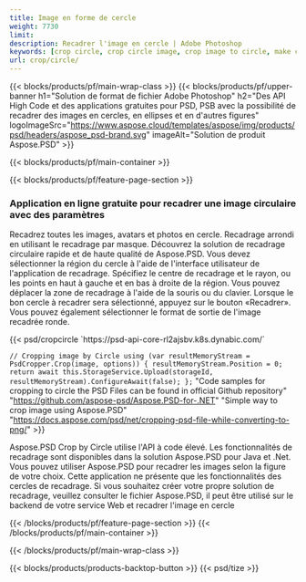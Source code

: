 ```yaml
---
title: Image en forme de cercle
weight: 7730
limit: 
description: Recadrer l'image en cercle | Adobe Photoshop
keywords: [crop circle, crop circle image, crop image to circle, make circle photo]
url: crop/circle/
---
```

{{< blocks/products/pf/main-wrap-class >}}
{{< blocks/products/pf/upper-banner h1="Solution de format de fichier Adobe Photoshop" h2="Des API High Code et des applications gratuites pour PSD, PSB avec la possibilité de recadrer des images en cercles, en ellipses et en d'autres figures" logoImageSrc="https://www.aspose.cloud/templates/aspose/img/products/psd/headers/aspose_psd-brand.svg" imageAlt="Solution de produit Aspose.PSD" >}}

{{< blocks/products/pf/main-container >}}

{{< blocks/products/pf/feature-page-section >}}
<h3 class="headingpdleft">Application en ligne gratuite pour recadrer une image circulaire avec des paramètres</h3>
<p>Recadrez toutes les images, avatars et photos en cercle. Recadrage arrondi en utilisant le recadrage par masque. Découvrez la solution de recadrage circulaire rapide et de haute qualité de Aspose.PSD. Vous devez sélectionner la région du cercle à l'aide de l'interface utilisateur de l'application de recadrage. Spécifiez le centre de recadrage et le rayon, ou les points en haut à gauche et en bas à droite de la région. Vous pouvez déplacer la zone de recadrage à l'aide de la souris ou du clavier. Lorsque le bon cercle à recadrer sera sélectionné, appuyez sur le bouton «Recadrer». Vous pouvez également sélectionner le format de sortie de l'image recadrée ronde.</p>
{{< psd/cropcircle `https://psd-api-core-rl2ajsbv.k8s.dynabic.com/` 

`// Cropping image by Circle
using (var resultMemoryStream = PsdCropper.Crop(image, options))
{
	resultMemoryStream.Position = 0;
	return await this.StorageService.Upload(storageId, resultMemoryStream).ConfigureAwait(false);
};` 
"Code samples for cropping to circle the PSD Files can be found in official Github repository"  "https://github.com/aspose-psd/Aspose.PSD-for-.NET" 
"Simple way to crop image using Aspose.PSD" "https://docs.aspose.com/psd/net/cropping-psd-file-while-converting-to-png/" >}}
<p>Aspose.PSD Crop by Circle utilise l'API à code élevé. Les fonctionnalités de recadrage sont disponibles dans la solution Aspose.PSD pour Java et .Net. Vous pouvez utiliser Aspose.PSD pour recadrer les images selon la figure de votre choix. Cette application ne présente que les fonctionnalités des cercles de recadrage. Si vous souhaitez créer votre propre solution de recadrage, veuillez consulter le fichier Aspose.PSD, il peut être utilisé sur le backend de votre service Web et recadrer l'image en cercle</p>
<!--<ul>
<li><a href="psb">PSB Circle Crop</a></li>
<li><a href="ellipse">Ellipse crop App</a></li>
</ul>-->
{{< /blocks/products/pf/feature-page-section >}}
{{< /blocks/products/pf/main-container >}}


{{< /blocks/products/pf/main-wrap-class >}}

{{< blocks/products/products-backtop-button >}}
{{< psd/tize >}}
